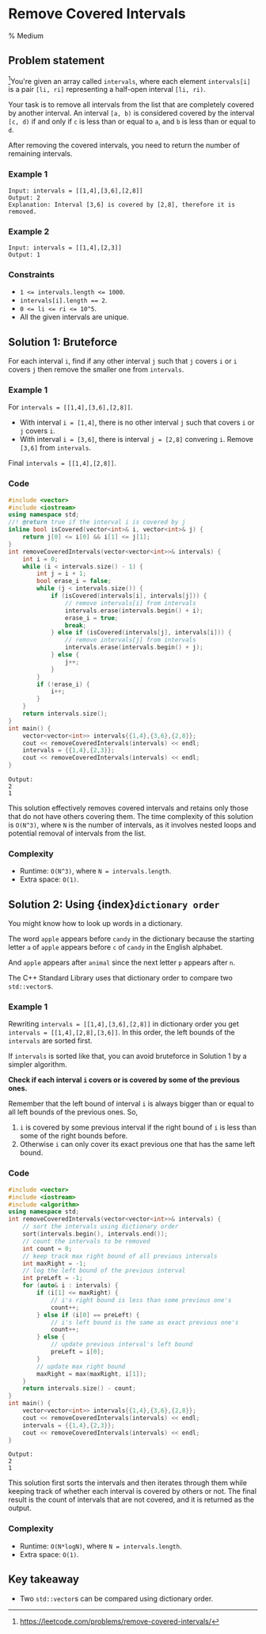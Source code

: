 # Remove Covered Intervals
% Medium
## Problem statement

[^url]You're given an array called `intervals`, where each element `intervals[i]` is a pair `[li, ri]` representing a half-open interval `[li, ri)`.

Your task is to remove all intervals from the list that are completely covered by another interval. An interval `[a, b)` is considered covered by the interval `[c, d)` if and only if `c` is less than or equal to `a`, and `b` is less than or equal to `d`.

After removing the covered intervals, you need to return the number of remaining intervals.

[^url]: https://leetcode.com/problems/remove-covered-intervals/ 
### Example 1
```text
Input: intervals = [[1,4],[3,6],[2,8]]
Output: 2
Explanation: Interval [3,6] is covered by [2,8], therefore it is removed.
```

### Example 2
```text
Input: intervals = [[1,4],[2,3]]
Output: 1
``` 

### Constraints

* `1 <= intervals.length <= 1000`.
* `intervals[i].length == 2`.
* `0 <= li <= ri <= 10^5`.
* All the given intervals are unique.

## Solution 1: Bruteforce
For each interval `i`, find if any other interval `j` such that `j` covers `i` or `i` covers `j` then remove the smaller one from `intervals`.

### Example 1
For `intervals = [[1,4],[3,6],[2,8]]`.
* With interval `i = [1,4]`, there is no other interval `j` such that covers `i` or `j` covers `i`.
* With interval `i = [3,6]`, there is interval `j = [2,8]` convering `i`. Remove `[3,6]` from `intervals`.

Final `intervals = [[1,4],[2,8]]`.

### Code
```cpp
#include <vector>
#include <iostream>
using namespace std;
//! @return true if the interval i is covered by j
inline bool isCovered(vector<int>& i, vector<int>& j) {
    return j[0] <= i[0] && i[1] <= j[1];
}
int removeCoveredIntervals(vector<vector<int>>& intervals) {
    int i = 0;
    while (i < intervals.size() - 1) {
        int j = i + 1;
        bool erase_i = false;
        while (j < intervals.size()) {
            if (isCovered(intervals[i], intervals[j])) {
                // remove intervals[i] from intervals
                intervals.erase(intervals.begin() + i);
                erase_i = true;
                break;
            } else if (isCovered(intervals[j], intervals[i])) {
                // remove intervals[j] from intervals
                intervals.erase(intervals.begin() + j);
            } else {
                j++;
            }
        }
        if (!erase_i) {
            i++;
        }
    }
    return intervals.size();
}
int main() {
    vector<vector<int>> intervals{{1,4},{3,6},{2,8}};
    cout << removeCoveredIntervals(intervals) << endl;
    intervals = {{1,4},{2,3}};
    cout << removeCoveredIntervals(intervals) << endl;
}
```
```text
Output:
2
1
```

This solution effectively removes covered intervals and retains only those that do not have others covering them. The time complexity of this solution is `O(N^3)`, where `N` is the number of intervals, as it involves nested loops and potential removal of intervals from the list.

### Complexity

* Runtime: `O(N^3)`, where `N = intervals.length`.
* Extra space: `O(1)`.

## Solution 2: Using {index}`dictionary order`
You might know how to look up words in a dictionary. 

The word `apple` appears before `candy` in the dictionary because the starting letter `a` of `apple` appears before `c` of `candy` in the English alphabet. 

And `apple` appears after `animal` since the next letter `p` appears after `n`.

The C++ Standard Library uses that dictionary order to compare two `std::vector`s.

### Example 1
Rewriting `intervals = [[1,4],[3,6],[2,8]]` in dictionary order you get `intervals = [[1,4],[2,8],[3,6]]`. In this order, the left bounds of the `intervals` are sorted first.

If `intervals` is sorted like that, you can avoid bruteforce in Solution 1 by a simpler algorithm.

**Check if each interval `i` covers or is covered by some of the previous ones.**

Remember that the left bound of interval `i` is always bigger than or equal to all left bounds of the previous ones. So,

1. `i` is covered by some previous interval if the right bound of `i` is less than some of the right bounds before.
2. Otherwise `i` can only cover its exact previous one that has the same left bound. 

### Code
```cpp
#include <vector>
#include <iostream>
#include <algorithm>
using namespace std;
int removeCoveredIntervals(vector<vector<int>>& intervals) {
    // sort the intervals using dictionary order
    sort(intervals.begin(), intervals.end());
    // count the intervals to be removed 
    int count = 0;      
    // keep track max right bound of all previous intervals
    int maxRight = -1;  
    // log the left bound of the previous interval
    int preLeft = -1;   
    for (auto& i : intervals) {
        if (i[1] <= maxRight) { 
            // i's right bound is less than some previous one's
            count++;
        } else if (i[0] == preLeft) { 
            // i's left bound is the same as exact previous one's
            count++;
        } else {
            // update previous interval's left bound
            preLeft = i[0];
        }
        // update max right bound
        maxRight = max(maxRight, i[1]);
    }
    return intervals.size() - count;
}
int main() {
    vector<vector<int>> intervals{{1,4},{3,6},{2,8}};
    cout << removeCoveredIntervals(intervals) << endl;
    intervals = {{1,4},{2,3}};
    cout << removeCoveredIntervals(intervals) << endl;
}
```
```text
Output:
2
1
```
This solution first sorts the intervals and then iterates through them while keeping track of whether each interval is covered by others or not. The final result is the count of intervals that are not covered, and it is returned as the output. 

### Complexity

* Runtime: `O(N*logN)`, where `N = intervals.length`.
* Extra space: `O(1)`.

## Key takeaway
* Two `std::vector`s can be compared using dictionary order.
